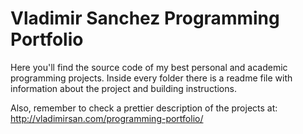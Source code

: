 # Vladimir Sanchez Programming Portfolio

Here you'll find the source code of my best personal and academic programming projects. Inside every folder there is a readme file with information about the project and building instructions.

Also, remember to check a prettier description of the projects at: http://vladimirsan.com/programming-portfolio/